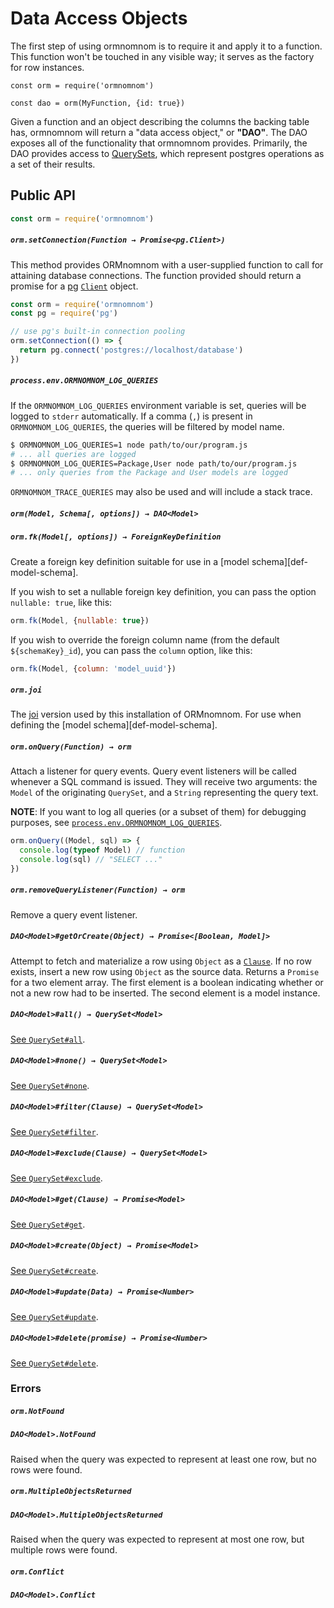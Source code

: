 # Data Access Objects

The first step of using ormnomnom is to require it and apply it to a function.
This function won't be touched in any visible way; it serves as the factory for
row instances.

```
const orm = require('ormnomnom')

const dao = orm(MyFunction, {id: true}) 
```

Given a function and an object describing the columns the backing table has,
ormnomnom will return a "data access object," or **"DAO"**. The DAO exposes all
of the functionality that ormnomnom provides. Primarily, the DAO provides
access to [QuerySets][ref-queryset], which represent postgres operations as a
set of their results.

## Public API

```javascript
const orm = require('ormnomnom')
```

##### `orm.setConnection(Function → Promise<pg.Client>)`

This method provides ORMnomnom with a user-supplied function to call for
attaining database connections. The function provided should return a promise
for a [pg][def-pg] [`Client`][def-pg-client] object.

```javascript
const orm = require('ormnomnom')
const pg = require('pg')

// use pg's built-in connection pooling
orm.setConnection(() => {
  return pg.connect('postgres://localhost/database')
})
```

##### `process.env.ORMNOMNOM_LOG_QUERIES`

If the `ORMNOMNOM_LOG_QUERIES` environment variable is set, queries
will be logged to `stderr` automatically. If a comma (`,`) is present
in `ORMNOMNOM_LOG_QUERIES`, the queries will be filtered by model
name.


```bash
$ ORMNOMNOM_LOG_QUERIES=1 node path/to/our/program.js
# ... all queries are logged
$ ORMNOMNOM_LOG_QUERIES=Package,User node path/to/our/program.js
# ... only queries from the Package and User models are logged
```

`ORMNOMNOM_TRACE_QUERIES` may also be used and will include a stack trace.

##### `orm(Model, Schema[, options]) → DAO<Model>`

##### `orm.fk(Model[, options]) → ForeignKeyDefinition`

Create a foreign key definition suitable for use in a [model schema][def-model-schema].

If you wish to set a nullable foreign key definition, you can pass the option `nullable: true`,
like this:

```js
orm.fk(Model, {nullable: true})
```

If you wish to override the foreign column name (from the default `${schemaKey}_id`), you can pass the `column` option, like this:

```js
orm.fk(Model, {column: 'model_uuid'})
```

##### `orm.joi`

The [joi][def-joi] version used by this installation of ORMnomnom. For use
when defining the [model schema][def-model-schema].

##### `orm.onQuery(Function) → orm`

Attach a listener for query events. Query event listeners will be
called whenever a SQL command is issued. They will receive two
arguments: the `Model` of the originating `QuerySet`, and a `String`
representing the query text.

**NOTE**: If you want to log all queries (or a subset of them) for
debugging purposes, see [`process.env.ORMNOMNOM_LOG_QUERIES`](#processenvormnomnom_log_queries).

```javascript
orm.onQuery((Model, sql) => {
  console.log(typeof Model) // function
  console.log(sql) // "SELECT ..."
})
```

##### `orm.removeQueryListener(Function) → orm`

Remove a query event listener.

##### `DAO<Model>#getOrCreate(Object) → Promise<[Boolean, Model]>`

Attempt to fetch and materialize a row using `Object` as a
[`Clause`][def-clause]. If no row exists, insert a new row using `Object`
as the source data. Returns a `Promise` for a two element array. The first
element is a boolean indicating whether or not a new row had to be inserted.
The second element is a model instance.

##### `DAO<Model>#all() → QuerySet<Model>`

[See `QuerySet#all`](./queryset.md#querysetmodelall).

##### `DAO<Model>#none() → QuerySet<Model>`

[See `QuerySet#none`](./queryset.md#querysetmodelnone).

##### `DAO<Model>#filter(Clause) → QuerySet<Model>`

[See `QuerySet#filter`](./queryset.md#querysetfilterclause).

##### `DAO<Model>#exclude(Clause) → QuerySet<Model>`

[See `QuerySet#exclude`](./queryset.md#querysetexcludeclause).

##### `DAO<Model>#get(Clause) → Promise<Model>`

[See `QuerySet#get`](./queryset.md#querysetgetclause).

##### `DAO<Model>#create(Object) → Promise<Model>`

[See `QuerySet#create`](./queryset.md#querysetcreatedata).

##### `DAO<Model>#update(Data) → Promise<Number>`

[See `QuerySet#update`](./queryset.md#querysetupdatedata).

##### `DAO<Model>#delete(promise) → Promise<Number>`

[See `QuerySet#delete`](./queryset.md#querysetdelete).

### Errors

##### `orm.NotFound`
##### `DAO<Model>.NotFound`

Raised when the query was expected to represent at least one row, but no
rows were found.

##### `orm.MultipleObjectsReturned`
##### `DAO<Model>.MultipleObjectsReturned`

Raised when the query was expected to represent at most one row, but multiple
rows were found.

##### `orm.Conflict`
##### `DAO<Model>.Conflict`

[def-joi]: https://www.npmjs.org/package/joi
[def-clause]: ./queryset.md#clauses
[ref-queryset]: ./queryset.md
[def-pg]: https://www.npmjs.org/package/pg
[def-pg-client]: https://github.com/brianc/node-postgres/wiki/Client
